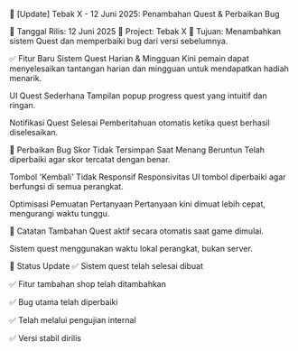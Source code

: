 🔧 [Update] Tebak X - 12 Juni 2025: Penambahan Quest & Perbaikan Bug

📅 Tanggal Rilis: 12 Juni 2025
📂 Project: Tebak X
🎯 Tujuan: Menambahkan sistem Quest dan memperbaiki bug dari versi sebelumnya.

✅ Fitur Baru
Sistem Quest Harian & Mingguan
Kini pemain dapat menyelesaikan tantangan harian dan mingguan untuk mendapatkan hadiah menarik.

UI Quest Sederhana
Tampilan popup progress quest yang intuitif dan ringan.

Notifikasi Quest Selesai
Pemberitahuan otomatis ketika quest berhasil diselesaikan.

🐞 Perbaikan Bug
Skor Tidak Tersimpan Saat Menang Beruntun
Telah diperbaiki agar skor tercatat dengan benar.

Tombol 'Kembali' Tidak Responsif
Responsivitas UI tombol diperbaiki agar berfungsi di semua perangkat.

Optimisasi Pemuatan Pertanyaan
Pertanyaan kini dimuat lebih cepat, mengurangi waktu tunggu.

📌 Catatan Tambahan
Quest aktif secara otomatis saat game dimulai.

Sistem quest menggunakan waktu lokal perangkat, bukan server.

🔄 Status Update
✅ Sistem quest telah selesai dibuat

✅ Fitur tambahan shop telah ditambahkan

✅ Bug utama telah diperbaiki

✅ Telah melalui pengujian internal

✅ Versi stabil dirilis
